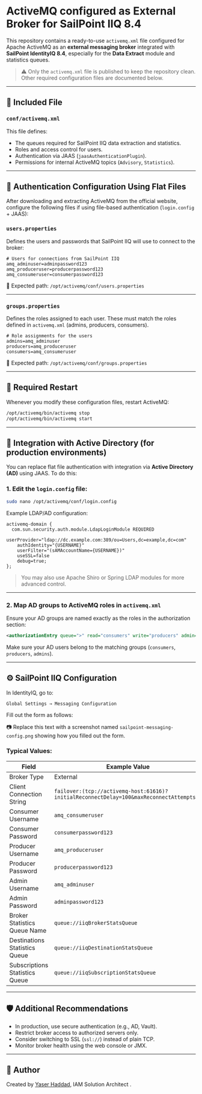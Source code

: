 
# ActiveMQ configured as External Broker for SailPoint IIQ 8.4

This repository contains a ready-to-use `activemq.xml` file configured for Apache ActiveMQ as an **external messaging broker** integrated with **SailPoint IdentityIQ 8.4**, especially for the **Data Extract** module and statistics queues.

> ⚠️ Only the `activemq.xml` file is published to keep the repository clean. Other required configuration files are documented below.

---

## 📄 Included File

### `conf/activemq.xml`

This file defines:

- The queues required for SailPoint IIQ data extraction and statistics.
- Roles and access control for users.
- Authentication via JAAS (`jaasAuthenticationPlugin`).
- Permissions for internal ActiveMQ topics (`Advisory`, `Statistics`).

---

## 🔐 Authentication Configuration Using Flat Files

After downloading and extracting ActiveMQ from the official website, configure the following files if using file-based authentication (`login.config` + JAAS):

### `users.properties`

Defines the users and passwords that SailPoint IIQ will use to connect to the broker:

```properties
# Users for connections from SailPoint IIQ
amq_adminuser=adminpassword123
amq_produceruser=producerpassword123
amq_consumeruser=consumerpassword123
```

📍 Expected path: `/opt/activemq/conf/users.properties`

---

### `groups.properties`

Defines the roles assigned to each user. These must match the roles defined in `activemq.xml` (admins, producers, consumers).

```properties
# Role assignments for the users
admins=amq_adminuser
producers=amq_produceruser
consumers=amq_consumeruser
```

📍 Expected path: `/opt/activemq/conf/groups.properties`

---

## 🔄 Required Restart

Whenever you modify these configuration files, restart ActiveMQ:

```bash
/opt/activemq/bin/activemq stop
/opt/activemq/bin/activemq start
```

---

## 🧩 Integration with Active Directory (for production environments)

You can replace flat file authentication with integration via **Active Directory (AD)** using JAAS. To do this:

### 1. Edit the `login.config` file:

```bash
sudo nano /opt/activemq/conf/login.config
```

Example LDAP/AD configuration:

```properties
activemq-domain {
  com.sun.security.auth.module.LdapLoginModule REQUIRED
    userProvider="ldap://dc.example.com:389/ou=Users,dc=example,dc=com"
    authIdentity="{USERNAME}"
    userFilter="(sAMAccountName={USERNAME})"
    useSSL=false
    debug=true;
};
```

> You may also use Apache Shiro or Spring LDAP modules for more advanced control.

---

### 2. Map AD groups to ActiveMQ roles in `activemq.xml`

Ensure your AD groups are named exactly as the roles in the authorization section:

```xml
<authorizationEntry queue=">" read="consumers" write="producers" admin="admins"/>
```

Make sure your AD users belong to the matching groups (`consumers`, `producers`, `admins`).

---

## ⚙️ SailPoint IIQ Configuration

In IdentityIQ, go to:

`Global Settings → Messaging Configuration`

Fill out the form as follows:

📷 Replace this text with a screenshot named `sailpoint-messaging-config.png` showing how you filled out the form.

### Typical Values:

| Field                            | Example Value                                      |
|----------------------------------|----------------------------------------------------|
| Broker Type                      | External                                           |
| Client Connection String         | `failover:(tcp://activemq-host:61616)?initialReconnectDelay=100&maxReconnectAttempts=5` |
| Consumer Username                | `amq_consumeruser`                                 |
| Consumer Password                | `consumerpassword123`                              |
| Producer Username                | `amq_produceruser`                                 |
| Producer Password                | `producerpassword123`                              |
| Admin Username                   | `amq_adminuser`                                    |
| Admin Password                   | `adminpassword123`                                 |
| Broker Statistics Queue Name     | `queue://iiqBrokerStatsQueue`                      |
| Destinations Statistics Queue    | `queue://iiqDestinationStatsQueue`                 |
| Subscriptions Statistics Queue   | `queue://iiqSubscriptionStatsQueue`                |

---

## 🛡️ Additional Recommendations

- In production, use secure authentication (e.g., AD, Vault).
- Restrict broker access to authorized servers only.
- Consider switching to SSL (`ssl://`) instead of plain TCP.
- Monitor broker health using the web console or JMX.

---

## 👤 Author

Created by [Yaser Haddad](https://github.com/yaseerhee), IAM Solution Architect .
